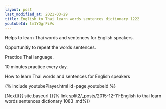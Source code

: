 ```yaml
---
layout: post
last_modified_at: 2021-03-29
title: English to Thai learn words sentences dictionary 1222 
youtubeId: tm1YQgrFiVs
---
```

 
 
Helps to learn Thai words and sentences for English speakers.

Opportunitiy to repeat the words sentences. 

Practice Thai language. 
 
10 minutes practice every day. 
 
How to learn Thai words and sentences for English speakers 
 
{% include youtubePlayer.html id=page.youtubeId %}
 
 
[Next]({{ site.baseurl }}{% link  split2/_posts/2015-12-11-English to thai learn words sentences dictionary 1083 .md%})
 
